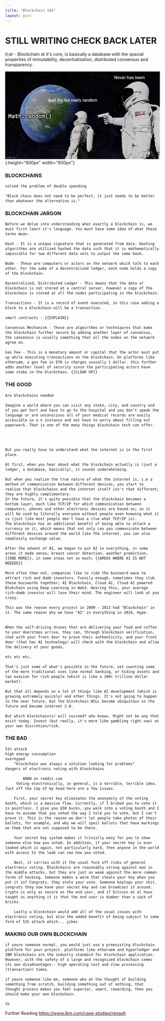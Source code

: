```yaml
---
title: "Blockchain 101"
layout: post
---
```

# STILL WRITING CHECK BACK LATER
tl;dr - Blockchain at it's core, is basically a database with the special properties of immutability, decentralization, distributed consensus and transparency.


![randomness](/assets/images/it-never-was.jpg){:height="600px" width="600px"}

### BLOCKCHAINS
	
	solved the problem of double spending

	"Block chain does not need to be perfect, it just needs to be better than whatever the alternative is." 

### BLOCKCHAIN JARGON
	Before we delve into understanding what exactly a blockchain is, we must first learn it's language. You must have some idea of what these terms mean.

	Hash - It is a unique signature that is generated from data. Hashing algorithms are utilized hashed the data such that it is mathematically impossible for two different data sets to output the same hash.

	Node - These are computers or actors on the network which talk to each other. For the sake of a decentralized ledger, each node holds a copy of the blockchain.

	Decentralized, Distributed Ledger - This means that the data or blockchain is not stored at a central server, however a copy of the blockchain is stored at all the nodes participating in the blockchain.

	Transactions - It is a record of event executed, in this case adding a block to a blockchain will be a transaction.

	smart contracts - {{EXPLAIN}}

	Consensus Mechanism - These are algoirthms or techniqures that make the blockchain further secure by adding another layer of consensus, the consensus is usually something that all the nodes on the network agree on.

	Gas Fee - This is a monetary amount or capital that the actor must put up while executing transactions on the blockchain. On platforms like etheruem, a gas fee in ETH is charges ususally 1 dollar. this further adds another level of security since the participating actors have some stake in the blockchain. {{CLEAR UP}}

### THE GOOD
	Are blockchains needed
	
	Imagine a world where you can visit any state, city, and country and of you get hurt and have to go to the hospital and you don’t speak the language or are unconscious all of your medical records are easily accessible in a n instance and not have to worry about filling out paperwork. That is one of the many things blockchain tech can offer.



	
	But you really have to understand what the internet is in the first place.
	
	At first, when you hear about what the blockchain actually is (just a ledger, a database, basically), it sounds underwhelming.
	
	But when you realize the true nature of what the internet is, i.e a method of communication between different devices, you start to realize that blockchains and the internet itself isn't that different; they are highly complimentary.
	In the future, it's quite possible that the blockchain becomes a bottom layer, much like TCP/IP for which communication between computers, phones and other electronic devices are based on; so it will be used by literally everyone without people even knowing what it is (just like most people don't have a clue what TCP/IP is).
	The blockchain has an additional benefit of being able to attach a currency on it, which means that not only can you communicate between different devices around the world like the internet, you can also seamlessly exchange value.

	After the advent of AI, we began to put AI in everything, in some areas it made sense; breast cancer detection, weather prediction, {{ONE MORE}}, in some areas not so much; {{AREAS WHERE AI IS NOT NEEDED}}

	More often than not, companies like to ride the buzzword wave to attract rich and dumb investors. Funnily enough, sometimes they club these buzzwords together; AI Blockchain, Cloud AI, Cloud AI powered Blokchain using Deep Learning in Web3. Hearing this, your average rich-dumb investor will lose their mind. The engineer will look at you crazy.

	This was the reason every project in 2009 - 2013 had "Blockchain" in it. The same reason why we have "AI" in everything in 2024, Hype.


	When the self-driving drones that are delivering your food and coffee to your doorsteps arrive, they can, through blockchain verification, chat with your front door to prove their authenticity, and your front door (that has AI technology) will check with the blockchain and allow the delivery of your goods.

	etc etc etc.

	That's just some of what's possible in the future, not counting some of the more traditional uses like normal banking, or hiding assets and tax evasion for rich people (which is like a 100+ trillion dollar market).

	But that all depends on a lot of things like AI development (which is growing extremely quickly) and other things. It's not going to happen in the near future, but the blockchain WILL become ubiquitous in the future and become internet 2.0.

	But which blockchain(s) will succeed? who knows. Might not be any that exist today. Invest (but really, it's more like gambling right now) at your own discretion/risk.

	

### THE BAD
	51% attack
	high energy consumption
	overhyped
		"blockchain was always a solution looking for problems"
	dangers of electronic voting with blockchains

			ANON on reddit.com
		 Voting electronically, in general, is a terrible, terrible idea. Just off the top of my head here are a few issues.

		First, your secret key eliminates the anonymity of the voting booth, which is a massive flaw. Currently, if I bribed you to vote it is pointless. I give you $50 bucks, you walk into a voting booth and I have to assume that you voted the way I told you to vote, but I can't prove it. This is the reason we don't let people take photos of their ballots, for example, and why we will spoil ballots that have markings on them that are not supposed to be there.

		Your secret key system makes it trivially easy for you to show someone else how you voted. In addition, if your secret key is ever leaked which is again, not particularly hard, then anyone in the world with access to the leak can see how you voted.

		Next, it carries with it the usual fuck off risks of general electronic voting. Blockchains are reasonably strong against man in the middle attacks, but they are just as weak against the more common forms of hacking. Someone makes a worm that steals your key when you put it in? Congrats, they stole your vote. Someone keylogs your shit, congrats they now have your secret key and can broadcast it around. Crypto is only as secure as the end user, and if bitcoin et al have taught us anything it is that the end user is dumber than a sack of bricks.

		Lastly a blockchain would add all of the usual issues with electronic voting, but also the added benefit of being subject to some form of 51% attack which... yikes

### MAKING OUR OWN BLOCKCHAIN
	if youre someone normal, you would just use a preexisting blockchain platform for your project. platforms like etheruem and hyperledger and IBM blockchain are the industry standard for blockchain application.
	However, with the safety of a large and recognized blockchain comes its own disadvantages-- high operating cost and slow processing (transaction) times.

	if youre someone like me, someone who at the thought of building something from scratch, building something out of nothing, that thought process makes you feel superior, smart, rewarding, then you should make your own blockchain.

	th


Further Reading
	https://www.ibm.com/case-studies/renault
